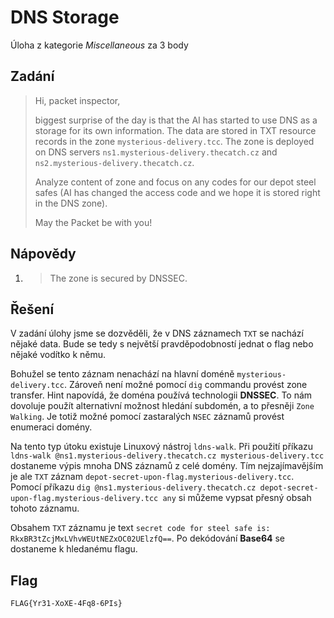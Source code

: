 # DNS Storage
Úloha z kategorie *Miscellaneous* za 3 body

## Zadání

> Hi, packet inspector,
>
> biggest surprise of the day is that the AI has started to use DNS as a storage for its own information. The data are stored in TXT resource records in the zone `mysterious-delivery.tcc`. The zone is deployed on DNS servers `ns1.mysterious-delivery.thecatch.cz` and `ns2.mysterious-delivery.thecatch.cz`.
>
> Analyze content of zone and focus on any codes for our depot steel safes (AI has changed the access code and we hope it is stored right in the DNS zone).
>
> May the Packet be with you!

## Nápovědy

1) > The zone is secured by DNSSEC.

## Řešení

V zadání úlohy jsme se dozvěděli, že v DNS záznamech `TXT` se nachází nějaké data. Bude se tedy s největší pravděpodobností jednat o flag nebo nějaké vodítko k němu.

Bohužel se tento záznam nenachází na hlavní doméně `mysterious-delivery.tcc`. Zároveň není možné pomocí `dig` commandu provést zone transfer. Hint napovídá, že doména používá technologii **DNSSEC**. To nám dovoluje použít alternativní možnost hledání subdomén, a to přesněji `Zone Walking`. Je totiž možné pomocí zastaralých `NSEC` záznamů provést enumeraci domény.

Na tento typ útoku existuje Linuxový nástroj `ldns-walk`. Při použití příkazu `ldns-walk @ns1.mysterious-delivery.thecatch.cz mysterious-delivery.tcc` dostaneme výpis mnoha DNS záznamů z celé domény. Tím nejzajímavějším je ale `TXT` záznam `depot-secret-upon-flag.mysterious-delivery.tcc`. Pomocí příkazu `dig @ns1.mysterious-delivery.thecatch.cz depot-secret-upon-flag.mysterious-delivery.tcc any` si můžeme vypsat přesný obsah tohoto záznamu.

Obsahem `TXT` záznamu je text `secret code for steel safe is: RkxBR3tZcjMxLVhvWEUtNEZxOC02UElzfQ==`. Po dekódování **Base64** se dostaneme k hledanému flagu.

## Flag
`FLAG{Yr31-XoXE-4Fq8-6PIs}`
